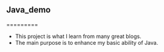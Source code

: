 ## Java_demo
=========

* This project is what I learn from many great blogs.       
* The main purpose is to enhance my basic ability of Java.
